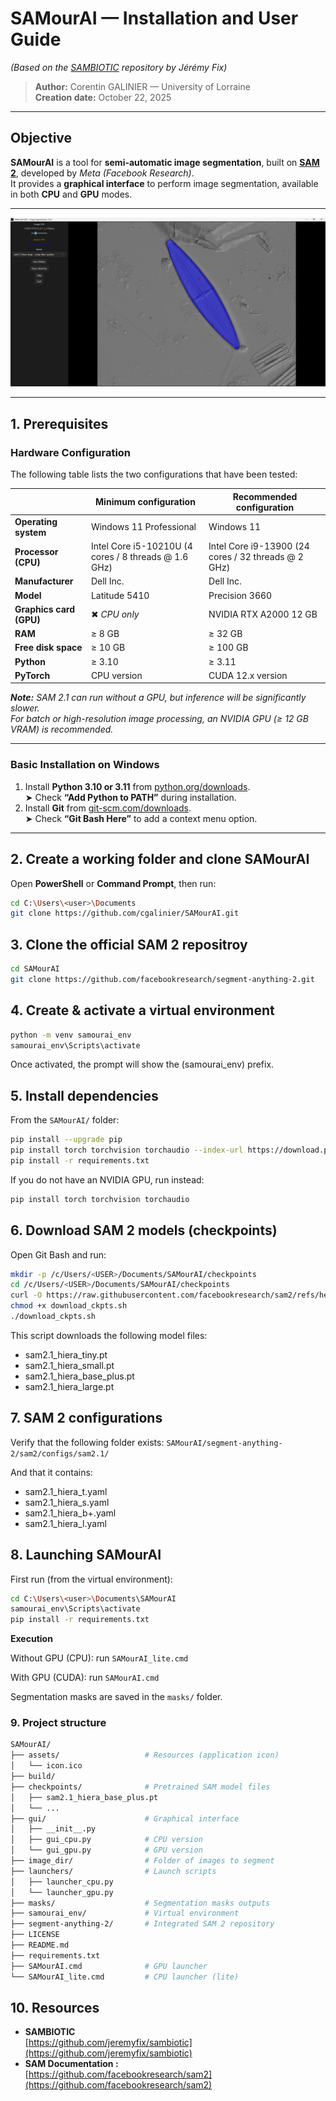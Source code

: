 # SAMourAI — Installation and User Guide
*(Based on the [SAMBIOTIC](https://github.com/jeremyfix/sambiotic) repository by Jérémy Fix)*
> **Author:** Corentin GALINIER — University of Lorraine  
> **Creation date:** October 22, 2025

---

## Objective

**SAMourAI** is a tool for **semi-automatic image segmentation**, built on [**SAM 2**](https://github.com/facebookresearch/sam2), developed by *Meta (Facebook Research)*.  
It provides a **graphical interface** to perform image segmentation, available in both **CPU** and **GPU** modes.

---

![UI](assets/ui.png)

---

## 1. Prerequisites

### Hardware Configuration
The following table lists the two configurations that have been tested:

| | Minimum configuration | Recommended configuration |
|----------|------------------------|----------------------------|
| **Operating system** | Windows 11 Professional | Windows 11 |
| **Processor (CPU)** | Intel Core i5-10210U (4 cores / 8 threads @ 1.6 GHz) | Intel Core i9-13900 (24 cores / 32 threads @ 2 GHz) |
| **Manufacturer** | Dell Inc. | Dell Inc. |
| **Model** | Latitude 5410 | Precision 3660 |
| **Graphics card (GPU)** | ✖ *CPU only* | NVIDIA RTX A2000 12 GB |
| **RAM** | ≥ 8 GB | ≥ 32 GB |
| **Free disk space** | ≥ 10 GB | ≥ 100 GB |
| **Python** | ≥ 3.10 | ≥ 3.11 |
| **PyTorch** | CPU version | CUDA 12.x version |

***Note:** SAM 2.1 can run without a GPU, but inference will be significantly slower.  
For batch or high-resolution image processing, an NVIDIA GPU (≥ 12 GB VRAM) is recommended.*

---

### Basic Installation on Windows

1. Install **Python 3.10 or 3.11** from [python.org/downloads](https://www.python.org/downloads/).  
   ➤ Check **“Add Python to PATH”** during installation.  
2. Install **Git** from [git-scm.com/downloads](https://git-scm.com/downloads).  
   ➤ Check **“Git Bash Here”** to add a context menu option.

---

## 2. Create a working folder and clone SAMourAI

Open **PowerShell** or **Command Prompt**, then run:

```bash
cd C:\Users\<user>\Documents
git clone https://github.com/cgalinier/SAMourAI.git

```

## 3. Clone the official SAM 2 repositroy
```bash
cd SAMourAI
git clone https://github.com/facebookresearch/segment-anything-2.git
```

## 4. Create & activate a virtual environment
```bash
python -m venv samourai_env
samourai_env\Scripts\activate
```

Once activated, the prompt will show the (samourai_env) prefix.

## 5. Install dependencies

From the `SAMourAI/` folder:
```bash
pip install --upgrade pip
pip install torch torchvision torchaudio --index-url https://download.pytorch.org/whl/cu121
pip install -r requirements.txt
```
If you do not have an NVIDIA GPU, run instead:
```bash
pip install torch torchvision torchaudio
```

## 6. Download SAM 2 models (checkpoints)

Open Git Bash and run:
```bash
mkdir -p /c/Users/<USER>/Documents/SAMourAI/checkpoints
cd /c/Users/<USER>/Documents/SAMourAI/checkpoints
curl -O https://raw.githubusercontent.com/facebookresearch/sam2/refs/heads/main/checkpoints/download_ckpts.sh
chmod +x download_ckpts.sh
./download_ckpts.sh
```
This script downloads the following model files:
- sam2.1_hiera_tiny.pt
- sam2.1_hiera_small.pt
- sam2.1_hiera_base_plus.pt
- sam2.1_hiera_large.pt

## 7. SAM 2  configurations

Verify that the following folder exists:
`SAMourAI/segment-anything-2/sam2/configs/sam2.1/`

And that it contains:
- sam2.1_hiera_t.yaml
- sam2.1_hiera_s.yaml
- sam2.1_hiera_b+.yaml
- sam2.1_hiera_l.yaml

## 8. Launching SAMourAI
First run (from the virtual environment):
```bash
cd C:\Users\<user>\Documents\SAMourAI
samourai_env\Scripts\activate
pip install -r requirements.txt
```

**Execution**

Without GPU (CPU): run `SAMourAI_lite.cmd`

With GPU (CUDA): run `SAMourAI.cmd`

Segmentation masks are saved in the `masks/` folder.

### 9. Project structure
```bash
SAMourAI/
├── assets/                   # Resources (application icon)
│   └── icon.ico
├── build/                    
├── checkpoints/              # Pretrained SAM model files
│   ├── sam2.1_hiera_base_plus.pt
│   └── ...
├── gui/                      # Graphical interface
│   ├── __init__.py
│   ├── gui_cpu.py            # CPU version
│   └── gui_gpu.py            # GPU version
├── image_dir/                # Folder of images to segment
├── launchers/                # Launch scripts
│   ├── launcher_cpu.py
│   └── launcher_gpu.py
├── masks/                    # Segmentation masks outputs
├── samourai_env/             # Virtual environment
├── segment-anything-2/       # Integrated SAM 2 repository
├── LICENSE
├── README.md
├── requirements.txt
├── SAMourAI.cmd              # GPU launcher
└── SAMourAI_lite.cmd         # CPU launcher (lite)

```

## 10. Resources

- **SAMBIOTIC**  
  [https://github.com/jeremyfix/sambiotic](https://github.com/jeremyfix/sambiotic)  
- **SAM Documentation :**  
  [https://github.com/facebookresearch/sam2](https://github.com/facebookresearch/sam2)  

